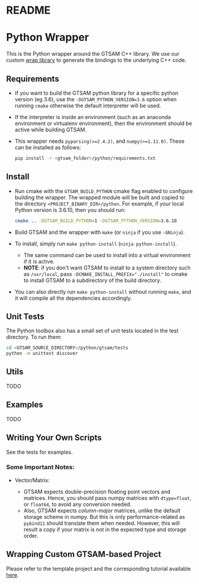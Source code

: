 # README

# Python Wrapper

This is the Python wrapper around the GTSAM C++ library. We use our custom [wrap library](https://github.com/borglab/wrap) to generate the bindings to the underlying C++ code.

## Requirements

- If you want to build the GTSAM python library for a specific python version (eg 3.6),
  use the `-DGTSAM_PYTHON_VERSION=3.6` option when running `cmake` otherwise the default interpreter will be used.
- If the interpreter is inside an environment (such as an anaconda environment or virtualenv environment),
  then the environment should be active while building GTSAM.
- This wrapper needs `pyparsing(>=2.4.2)`, and `numpy(>=1.11.0)`. These can be installed as follows:

  ```bash
  pip install -r <gtsam_folder>/python/requirements.txt
  ```

## Install

- Run cmake with the `GTSAM_BUILD_PYTHON` cmake flag enabled to configure building the wrapper. The wrapped module will be built and copied to the directory `<PROJECT_BINARY_DIR>/python`. For example, if your local Python version is 3.6.10, then you should run:
  ```bash
  cmake .. -DGTSAM_BUILD_PYTHON=1 -DGTSAM_PYTHON_VERSION=3.6.10
  ```
- Build GTSAM and the wrapper with `make` (or `ninja` if you use `-GNinja`).

- To install, simply run `make python-install` (`ninja python-install`).
  - The same command can be used to install into a virtual environment if it is active.
  - **NOTE**: if you don't want GTSAM to install to a system directory such as `/usr/local`, pass `-DCMAKE_INSTALL_PREFIX="./install"` to cmake to install GTSAM to a subdirectory of the build directory.

- You can also directly run `make python-install` without running `make`, and it will compile all the dependencies accordingly.

## Unit Tests

The Python toolbox also has a small set of unit tests located in the
test directory. To run them:

  ```bash
  cd <GTSAM_SOURCE_DIRECTORY>/python/gtsam/tests
  python -m unittest discover
  ```

## Utils

TODO

## Examples

TODO

## Writing Your Own Scripts

See the tests for examples.

### Some Important Notes:

- Vector/Matrix:

  - GTSAM expects double-precision floating point vectors and matrices.
    Hence, you should pass numpy matrices with `dtype=float`, or `float64`, to avoid any conversion needed.
  - Also, GTSAM expects _column-major_ matrices, unlike the default storage
    scheme in numpy. But this is only performance-related as `pybind11` should translate them when needed. However, this will result a copy if your matrix is not in the expected type
    and storage order.

## Wrapping Custom GTSAM-based Project

Please refer to the template project and the corresponding tutorial available [here](https://github.com/borglab/GTSAM-project-python).
